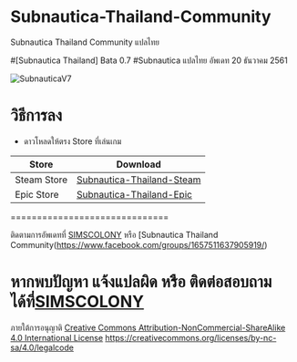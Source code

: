 # Subnautica-Thailand-Community
Subnautica Thailand Community แปลไทย

#[Subnautica Thailand] Bata 0.7
#Subnautica  แปลไทย อัพเดท 20 ธันวาคม 2561

![SubnauticaV7](https://i.imgur.com/CsmZIco.jpg)

# วิธีการลง
* ดาวโหลดให้ตรง Store ที่เล่นเกม

| Store  | Download |
| ------------- | ------------- |
|  Steam Store | [Subnautica-Thailand-Steam](http://github.com) |
| Epic Store  | [Subnautica-Thailand-Epic](http://github.com) |

==============================

ติดตามการอัพเดทที่ [SIMSCOLONY](https://www.facebook.com/SimsColony/) หรือ [Subnautica Thailand Community(https://www.facebook.com/groups/1657511637905919/)

หากพบปัญหา แจ้งแปลผิด หรือ ติดต่อสอบถามได้ที่[SIMSCOLONY](https://www.facebook.com/SimsColony/)
==============================

ภายใต้การอนุญาติ 
[Creative Commons Attribution-NonCommercial-ShareAlike 4.0 International License](https://creativecommons.org/licenses/by-nc-sa/4.0/)
https://creativecommons.org/licenses/by-nc-sa/4.0/legalcode
